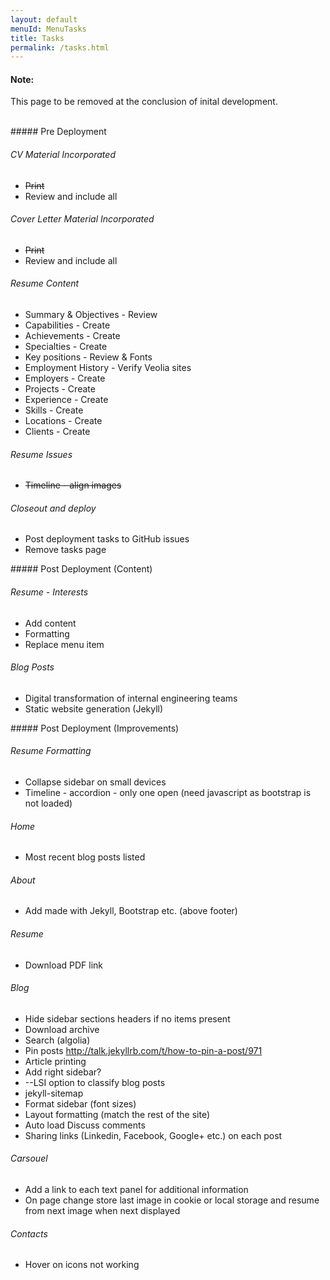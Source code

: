 ```yaml
---
layout: default
menuId: MenuTasks
title: Tasks
permalink: /tasks.html
---
```

<div class="alert alert-warning">
  <div class="">
    <h4 class="alert-heading">Note: </h4>
    <!--
    <h5 class="alert-subheading">Page not found</h5>
    -->
    <p class="">This page to be removed at the conclusion of inital development.</p>
    <!--
    <a href="#" class="card-link">Card link</a>
    <a href="#" class="card-link">Another link</a>
    -->
  </div>
</div>

<br>

<div class="container">
<div class="row">

<div class="col-md-4">            
<div markdown="1">
##### Pre Deployment

###### CV Material Incorporated
- ~~Print~~
- Review and include all

###### Cover Letter Material Incorporated
- ~~Print~~
- Review and include all

###### Resume Content
- Summary & Objectives - Review
- Capabilities - Create
- Achievements - Create
- Specialties - Create
- Key positions - Review & Fonts
- Employment History - Verify Veolia sites
- Employers - Create
- Projects - Create
- Experience - Create
- Skills - Create
- Locations - Create
- Clients - Create

###### Resume Issues
- ~~Timeline - align images~~

###### Closeout and deploy
- Post deployment tasks to GitHub issues
- Remove tasks page

</div>
</div>

<div class="col-md-4">
<div markdown="1">
##### Post Deployment (Content)

###### Resume - Interests
- Add content
- Formatting
- Replace menu item

###### Blog Posts
- Digital transformation of internal engineering teams
- Static website generation (Jekyll)

</div>
</div>

<div class="col-md-4">
<div markdown="1">
##### Post Deployment (Improvements)

###### Resume Formatting
- Collapse sidebar on small devices
- Timeline - accordion - only one open (need javascript as bootstrap is not loaded)

###### Home
- Most recent blog posts listed

###### About
- Add made with Jekyll, Bootstrap etc. (above footer)

###### Resume
- Download PDF link

###### Blog
- Hide sidebar sections headers if no items present
- Download archive
- Search (algolia)
- Pin posts http://talk.jekyllrb.com/t/how-to-pin-a-post/971
- Article printing
- Add right sidebar?
- --LSI option to classify blog posts
- jekyll-sitemap
- Format sidebar (font sizes)
- Layout formatting (match the rest of the site)
- Auto load Discuss comments
- Sharing links (Linkedin, Facebook, Google+ etc.) on each post

###### Carsouel
- Add a link to each text panel for additional information
- On page change store last image in cookie or local storage and resume from next image when next displayed

###### Contacts
- Hover on icons not working

</div>
</div>

</div>
</div>
